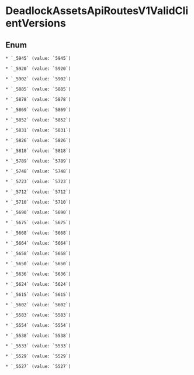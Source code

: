 
# DeadlockAssetsApiRoutesV1ValidClientVersions

## Enum


    * `_5945` (value: `5945`)

    * `_5920` (value: `5920`)

    * `_5902` (value: `5902`)

    * `_5885` (value: `5885`)

    * `_5878` (value: `5878`)

    * `_5869` (value: `5869`)

    * `_5852` (value: `5852`)

    * `_5831` (value: `5831`)

    * `_5826` (value: `5826`)

    * `_5818` (value: `5818`)

    * `_5789` (value: `5789`)

    * `_5748` (value: `5748`)

    * `_5723` (value: `5723`)

    * `_5712` (value: `5712`)

    * `_5710` (value: `5710`)

    * `_5690` (value: `5690`)

    * `_5675` (value: `5675`)

    * `_5668` (value: `5668`)

    * `_5664` (value: `5664`)

    * `_5658` (value: `5658`)

    * `_5650` (value: `5650`)

    * `_5636` (value: `5636`)

    * `_5624` (value: `5624`)

    * `_5615` (value: `5615`)

    * `_5602` (value: `5602`)

    * `_5583` (value: `5583`)

    * `_5554` (value: `5554`)

    * `_5538` (value: `5538`)

    * `_5533` (value: `5533`)

    * `_5529` (value: `5529`)

    * `_5527` (value: `5527`)



